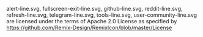 alert-line.svg, fullscreen-exit-line.svg, github-line.svg, reddit-line.svg, refresh-line.svg, telegram-line.svg, tools-line.svg, user-community-line.svg are licensed under the terms of Apache 2.0 License as specified by https://github.com/Remix-Design/RemixIcon/blob/master/License
